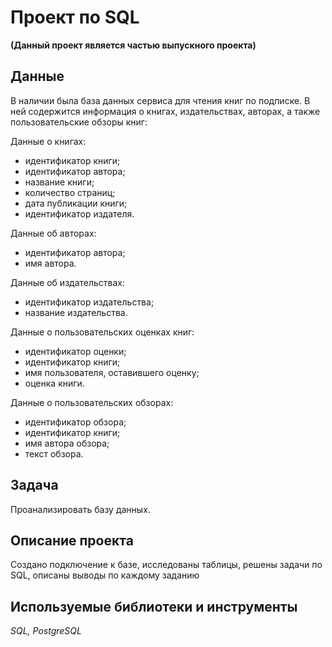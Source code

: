 # Проект по SQL
**(Данный проект является частью выпускного проекта)**

## Данные
В наличии была база данных сервиса для чтения книг по подписке. В ней содержится информация о книгах, издательствах, авторах, а также пользовательские обзоры книг:

Данные о книгах:
* идентификатор книги;
* идентификатор автора;
* название книги;
* количество страниц;
* дата публикации книги;
* идентификатор издателя.

Данные об авторах:
* идентификатор автора;
* имя автора.

Данные об издательствах:
* идентификатор издательства;
* название издательства.

Данные о пользовательских оценках книг:
* идентификатор оценки;
* идентификатор книги;
*  имя пользователя, оставившего оценку;
* оценка книги.

Данные о пользовательских обзорах:
* идентификатор обзора;
* идентификатор книги;
* имя автора обзора;
* текст обзора.

## Задача
Проанализировать базу данных. 

## Описание проекта
Создано подключение к базе, исследованы таблицы, решены задачи по SQL, описаны выводы по каждому заданию

## Используемые библиотеки и инструменты
*SQL, PostgreSQL*
